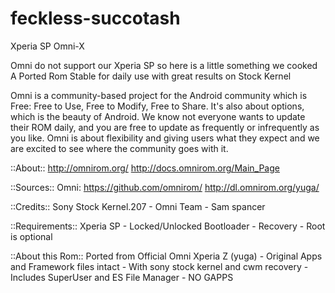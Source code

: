 # feckless-succotash
Xperia SP Omni-X

Omni do not support our Xperia SP so here is a little something we cooked
A Ported Rom Stable for daily use with great results on Stock Kernel

Omni is a community-based project for the Android community which is Free: Free to Use, Free to Modify,
Free to Share. It's also about options, which is the beauty of Android. We know not everyone wants to update their ROM daily,
and you are free to update as frequently or infrequently as you like. Omni is about flexibility and giving users what they expect
and we are excited to see where the community goes with it.

::About::
http://omnirom.org/
http://docs.omnirom.org/Main_Page

::Sources::
Omni: https://github.com/omnirom/
http://dl.omnirom.org/yuga/

::Credits:: Sony Stock Kernel.207 - Omni Team - Sam spancer

::Requirements:: Xperia SP - Locked/Unlocked Bootloader - Recovery - Root is optional

::About this Rom:: Ported from Official Omni Xperia Z (yuga) - Original Apps and Framework files intact - With sony stock kernel and cwm recovery - Includes SuperUser and ES File Manager - NO GAPPS
